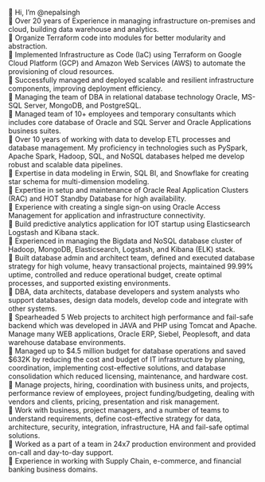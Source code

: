 👋 Hi, I’m @nepalsingh<br />
👀 Over 20 years of Experience in managing infrastructure on-premises and cloud, building data warehouse and analytics.<br />
👀 Organize Terraform code into modules for better modularity and abstraction.<br />
👀 Implemented Infrastructure as Code (IaC) using Terraform on Google Cloud Platform (GCP) and Amazon Web Services (AWS) to automate the provisioning of cloud resources.<br />
👀 Successfully managed and deployed scalable and resilient infrastructure components, improving deployment efficiency.<br />
👀 Managing the team of DBA in relational database technology Oracle, MS-SQL Server, MongoDB, and PostgreSQL.<br />
👀 Managed team of 10+ employees and temporary consultants which includes core database of Oracle and SQL Server and Oracle Applications business suites.<br />
👀 Over 10 years of working with data to develop ETL processes and database management. My proficiency in technologies such as PySpark, Apache Spark, Hadoop, SQL, and NoSQL databases helped me develop robust and scalable data pipelines.<br />
👀 Expertise in data modeling in Erwin, SQL BI, and Snowflake for creating star schema for multi-dimension modeling.<br />
👀 Expertise in setup and maintenance of Oracle Real Application Clusters (RAC) and HOT Standby Database for high availability.<br />
👀 Experience with creating a single sign-on using Oracle Access Management for application and infrastructure connectivity.<br />
👀 Build predictive analytics application for IOT startup using Elasticsearch Logstash and Kibana stack.<br />
👀 Experienced in managing the Bigdata and NoSQL database cluster of Hadoop, MongoDB, Elasticsearch, Logstash, and Kibana (ELK) stack.<br />
👀 Built database admin and architect team, defined and executed database strategy for high volume, heavy transactional projects, maintained 99.99% uptime, controlled and reduce operational budget, create optimal processes, and supported existing environments.<br />
👀 DBA, data architects, database developers and system analysts who support databases, design data models, develop code and integrate with other systems.<br />
👀 Spearheaded 5 Web projects to architect high performance and fail-safe backend which was developed in JAVA and PHP using Tomcat and Apache. Manage many WEB applications, Oracle ERP, Siebel, Peoplesoft, and data warehouse database environments.<br />
👀 Managed up to $4.5 million budget for database operations and saved $632K by reducing the cost and budget of IT infrastructure by planning, coordination, implementing cost-effective solutions, and database consolidation which reduced licensing, maintenance, and hardware cost.<br />
👀 Manage projects, hiring, coordination with business units, and projects, performance review of employees, project funding/budgeting, dealing with vendors and clients, pricing, presentation and risk management.<br />
👀 Work with business, project managers, and a number of teams to understand requirements, define cost-effective strategy for data, architecture, security, integration, infrastructure, HA and fail-safe optimal solutions.<br />
👀 Worked as a part of a team in 24x7 production environment and provided on-call and day-to-day support.<br />
👀 Experience in working with Supply Chain, e-commerce, and financial banking business domains.<br />
<br />
<br />
